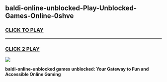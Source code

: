 
## baldi-online-unblocked-Play-Unblocked-Games-Online-0shve
<h3>
<a href="https://premium76.site?title=baldi-online-unblocked&ref=25A">CLICK TO PLAY</a></h3>
<hr>

<h3>
<a href="https://premium76.site?title=baldi-online-unblocked&ref=25A">CLICK 2 PLAY</a>
  
</h3>

<a href="https://premium76.site?title=baldi-online-unblocked&ref=25A"><img src="https://clearcache.store/games.png"></a>


**baldi-online-unblocked games unblocked: Your Gateway to Fun and Accessible Online Gaming**
